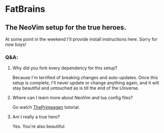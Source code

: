 # FatBrains

## The NeoVim setup for the true heroes.

At some point in the weekend I'll provide install instructions here. Sorry for now boys!

### Q&A:

1. Why did you fork every dependency for this setup?

   Because I'm terrified of breaking changes and auto-updates. Once this setup is complete, I'll never update or change anything again, and it will stay beautiful and untouched as is till the end of the Universe.

2. Where can I learn more about NeoVim and lua config files?

   Go watch [ThePrimeagen](https://www.youtube.com/watch?v=w7i4amO_zaE) tutorial.

3. Am I really a true hero?

   Yes. You're also beautiful.
